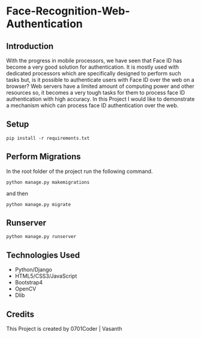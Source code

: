 # Face-Recognition-Web-Authentication

## Introduction
With the progress in mobile processors, we have seen that Face ID has become a very good solution for authentication. It is mostly used with dedicated processors which are specifically designed to perform such tasks but, is it possible to authenticate users with Face ID over the web on a browser?
Web servers have a limited amount of computing power and other resources so, it becomes a very tough tasks for them to process face ID authentication with high accuracy.
In this Project I would like to demonstrate a mechanism which can process face ID authentication over the web.

## Setup

```
pip install -r requirements.txt
```

## Perform Migrations
In the root folder of the project run the following command.
```
python manage.py makemigrations
```
and then

```
python manage.py migrate
```

## Runserver
```
python manage.py runserver
```
## Technologies Used
* Python/Django
* HTML5/CSS3/JavaScript
* Bootstrap4
* OpenCV
* Dlib

## Credits
This Project is created by 0701Coder | Vasanth


